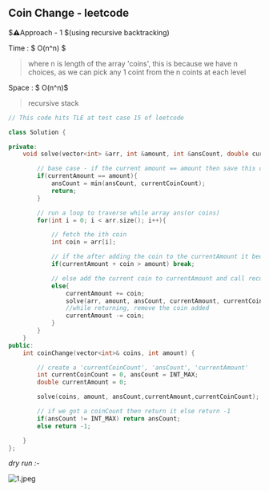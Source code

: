 ## Coin Change - leetcode

$⚠️Approach - 1 $(using recursive backtracking)

Time : $ O(n^n) $

> where n is length of the array 'coins', this is because we have n choices, as we can pick any 1 coint from the n coints at each level

Space : $  O(n^n)$

> recursive stack  

```cpp
// This code hits TLE at test case 15 of leetcode 

class Solution {

private:
    void solve(vector<int> &arr, int &amount, int &ansCount, double currentAmount, int currentCoinCount){

        // base case - if the current amount == amount then save this currentCoinsCount in ans if it is smaller then ans 
        if(currentAmount == amount){
            ansCount = min(ansCount, currentCoinCount);
            return;
        }

        // run a loop to traverse while array ans(or coins)
        for(int i = 0; i < arr.size(); i++){

            // fetch the ith coin 
            int coin = arr[i];

            // if the after adding the coin to the currentAmount it become greater then the amount, then break from loop
            if(currentAmount + coin > amount) break;

            // else add the current coin to currentAmount and call recursively for rest part
            else{
                currentAmount += coin;
                solve(arr, amount, ansCount, currentAmount, currentCoinCount + 1);
                //while returning, remove the coin added 
                currentAmount -= coin; 
            }
        }
    }
public:
    int coinChange(vector<int>& coins, int amount) {

        // create a 'currentCoinCount', 'ansCount', 'currentAmount'
        int currentCoinCount = 0, ansCount = INT_MAX;
        double currentAmount = 0;

        solve(coins, amount, ansCount,currentAmount,currentCoinCount);

        // if we got a coinCount then return it else return -1
        if(ansCount != INT_MAX) return ansCount;
        else return -1;

    }
};
```

*dry run :-*

![1.jpeg](C:\Users\Yashasvi\Desktop\DSA%20-%20by%20LB\Extra%20Problems\Markdown%20essentials\Coin%20Change\1.jpeg)
